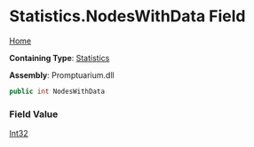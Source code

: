 # Statistics\.NodesWithData Field

[Home](../../../README.md)

**Containing Type**: [Statistics](../README.md)

**Assembly**: Promptuarium\.dll

```csharp
public int NodesWithData
```

### Field Value

[Int32](https://docs.microsoft.com/en-us/dotnet/api/system.int32)

